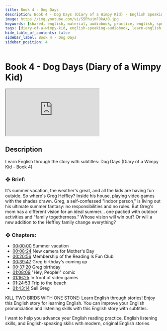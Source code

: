 ```yaml
---
title: Book 4 - Dog Days
description: Book 4 - Dog Days (Diary of a Wimpy Kid) - English Speaking Audiobook
image: https://img.youtube.com/vi/S5PhujnF9kA/0.jpg
keywords: [shared, english, material, audiobook, practice, english, speaking]
tags: [diary-of-a-wimpy-kid, english-speaking-audiobook, learn-english-through-story, practice-english-speaking]
hide_table_of_contents: false
sidebar_label: Book 4 - Dog Days
sidebar_position: 4
---
```


# Book 4 - Dog Days (Diary of a Wimpy Kid)

<div class="video-container">
<iframe src="https://www.youtube.com/embed/S5PhujnF9kA?controls=0" title="YouTube video player"></iframe>
<a href="https://www.youtube.com/watch?list=PL___7gkXqjbxhLgHbA87MzNxK1LUiRif-&v=S5PhujnF9kA" target="_blank"></a>
</div>

## Description

Learn English through the story with subtitles: Dog Days (Diary of a Wimpy Kid - Book 4)

### ❖ Brief: 

It’s summer vacation, the weather's great, and all the kids are having fun outside. So where's Greg Heffley? Inside his house, playing video games with the shades drawn. Greg, a self-confessed "indoor person," is living out his ultimate summer fantasy: no responsibilities and no rules. But Greg's mom has a different vision for an ideal summer... one packed with outdoor activities and "family togetherness." Whose vision will win out? Or will a new addition to the Heffley family change everything?

### ❖ Chapters:
- [00:00:00](https://www.youtube.com/watch?list=PL___7gkXqjbxhLgHbA87MzNxK1LUiRif-&v=S5PhujnF9kA&t=0s) Summer vacation
- [00:08:24](https://www.youtube.com/watch?list=PL___7gkXqjbxhLgHbA87MzNxK1LUiRif-&v=S5PhujnF9kA&t=504s) New camera for Mother's Day
- [00:20:56](https://www.youtube.com/watch?list=PL___7gkXqjbxhLgHbA87MzNxK1LUiRif-&v=S5PhujnF9kA&t=1256s) Membership of the Reading Is Fun Club
- [00:39:47](https://www.youtube.com/watch?list=PL___7gkXqjbxhLgHbA87MzNxK1LUiRif-&v=S5PhujnF9kA&t=2387s) Greg birthday's coming up
- [00:37:20](https://www.youtube.com/watch?list=PL___7gkXqjbxhLgHbA87MzNxK1LUiRif-&v=S5PhujnF9kA&t=2240s) Greg birthday
- [01:08:09](https://www.youtube.com/watch?list=PL___7gkXqjbxhLgHbA87MzNxK1LUiRif-&v=S5PhujnF9kA&t=4089s) "Hey, People!" comic
- [01:16:25](https://www.youtube.com/watch?list=PL___7gkXqjbxhLgHbA87MzNxK1LUiRif-&v=S5PhujnF9kA&t=4585s) In front of video games
- [01:24:53](https://www.youtube.com/watch?list=PL___7gkXqjbxhLgHbA87MzNxK1LUiRif-&v=S5PhujnF9kA&t=5093s) Trip to the beach
- [01:43:14](https://www.youtube.com/watch?list=PL___7gkXqjbxhLgHbA87MzNxK1LUiRif-&v=S5PhujnF9kA&t=6194s) Sell Greg

KILL TWO BIRDS WITH ONE STONE: Learn English through stories! Enjoy this English story for learning English. You can improve your English pronunciation and listening skills with this English story with subtitles.

I want to help you advance your English reading practice, English listening skills, and English-speaking skills with modern, original English stories.